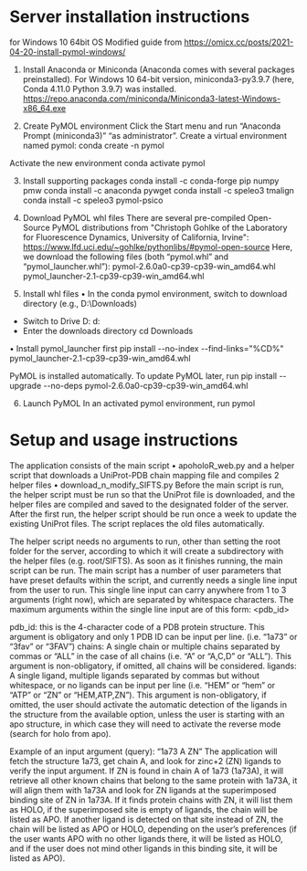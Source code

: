 # Server installation instructions

for Windows 10 64bit OS
Modified guide from https://omicx.cc/posts/2021-04-20-install-pymol-windows/

1.	Install Anaconda or Miniconda (Anaconda comes with several packages preinstalled).
For Windows 10 64-bit version, miniconda3-py3.9.7 (here, Conda 4.11.0 Python 3.9.7) was installed.
https://repo.anaconda.com/miniconda/Miniconda3-latest-Windows-x86_64.exe

2.	Create PyMOL environment
Click the Start menu and run “Anaconda Prompt (miniconda3)” “as administrator”.
Create a virtual environment named pymol:
conda create -n pymol

Activate the new environment
conda activate pymol
	
3.	Install supporting packages
conda install -c conda-forge pip numpy pmw
conda install -c anaconda pywget
conda install -c speleo3 tmalign
conda install -c speleo3 pymol-psico

4.	Download PyMOL whl files
There are several pre-compiled Open-Source PyMOL distributions from "Christoph Gohlke of the Laboratory for Fluorescence Dynamics, University of California, Irvine":
https://www.lfd.uci.edu/~gohlke/pythonlibs/#pymol-open-source
Here, we download the following files (both “pymol.whl” and “pymol_launcher.whl”):
pymol-2.6.0a0-cp39-cp39-win_amd64.whl
pymol_launcher-2.1-cp39-cp39-win_amd64.whl

5.	Install whl files
•	In the conda pymol environment, switch to download directory (e.g., D:\Downloads)
* Switch to Drive D:
d:
* Enter the downloads directory
cd Downloads

•	Install pymol_launcher first
pip install --no-index --find-links="%CD%" pymol_launcher-2.1-cp39-cp39-win_amd64.whl

PyMOL is installed automatically.
To update PyMOL later, run
pip install --upgrade --no-deps pymol-2.6.0a0-cp39-cp39-win_amd64.whl

6.	Launch PyMOL
In an activated pymol environment, run
pymol

# Setup and usage instructions

The application consists of the main script
•	apoholoR_web.py
and a helper script that downloads a UniProt-PDB chain mapping file and compiles 2 helper files
•	download_n_modify_SIFTS.py
Before the main script is run, the helper script must be run so that the UniProt file is downloaded, and the helper files are compiled and saved to the designated folder of the server. After the first run, the helper script should be run once a week to update the existing UniProt files. The script replaces the old files automatically.

The helper script needs no arguments to run, other than setting the root folder for the server, according to which it will create a subdirectory with the helper files (e.g. root/SIFTS).
As soon as it finishes running, the main script can be run.
The main script has a number of user parameters that have preset defaults within the script, and currently needs a single line input from the user to run. This single line input can carry anywhere from 1 to 3 arguments (right now), which are separated by whitespace characters. The maximum arguments within the single line input are of this form:
<pdb_id> <chains> <ligands>
  
pdb_id:
this is the 4-character code of a PDB protein structure. This argument is obligatory and only 1 PDB ID can be input per line. (i.e. “1a73” or “3fav” or “3FAV”)
chains:
A single chain or multiple chains separated by commas or “ALL” in the case of all chains (i.e. “A” or “A,C,D” or “ALL”). This argument is non-obligatory, if omitted, all chains will be considered.
ligands:
A single ligand, multiple ligands separated by commas but without whitespace, or no ligands can be input per line (i.e. “HEM” or “hem” or “ATP” or “ZN” or “HEM,ATP,ZN”). This argument is non-obligatory, if omitted, the user should activate the automatic detection of the ligands in the structure from the available option, unless the user is starting with an apo structure, in which case they will need to activate the reverse mode (search for holo from apo).

Example of an input argument (query):
“1a73 A ZN”
The application will fetch the structure 1a73, get chain A, and look for zinc+2 (ZN) ligands to verify the input argument. If ZN is found in chain A of 1a73 (1a73A), it will retrieve all other known chains that belong to the same protein with 1a73A, it will align them with 1a73A and look for ZN ligands at the superimposed binding site of ZN in 1a73A. If it finds protein chains with ZN, it will list them as HOLO, if the superimposed site is empty of ligands, the chain will be listed as APO. If another ligand is detected on that site instead of ZN, the chain will be listed as APO or HOLO, depending on the user’s preferences (if the user wants APO with no other ligands there, it will be listed as HOLO, and if the user does not mind other ligands in this binding site, it will be listed as APO).
